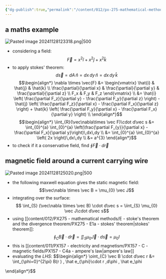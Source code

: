 ```yaml
---
{"dg-publish":true,"permalink":"/content/012/px-275-mathematical-methods/e-stoke-s-theorem-and-the-divergence-theorem/px-275-e1b-examples/","created":"2024-11-28T12:29:28.396+00:00","updated":"2024-11-28T12:56:49.077+00:00"}
---
```


## a maths example
![Pasted image 20241128123318.png|500](/img/user/pics/Pasted%20image%2020241128123318.png)
- considering a field:
$$\vec F = x^{2} \hat i + x^{2} \hat j + x^{2} \hat k$$
- to apply stokes' theorem:
$$d\vec s = dA\, \hat n = dx\, dy \, \hat n = dx\,dy \, \hat k$$
$$\begin{align*}
	\nabla \times \vec{F} &= \begin{vmatrix} \hat{i} & \hat{j} & \hat{k} \\ \frac{\partial}{\partial x} & \frac{\partial}{\partial y} & \frac{\partial}{\partial z} \\ F_x & F_y & F_z \end{vmatrix} \\
	&= \hat{i} \left( \frac{\partial F_z}{\partial y} - \frac{\partial F_y}{\partial z} \right) - \hat{j} \left( \frac{\partial F_z}{\partial x} - \frac{\partial F_x}{\partial z} \right) + \hat{k} \left( \frac{\partial F_y}{\partial x} - \frac{\partial F_x}{\partial y} \right) \\
\end{align*}$$
$$\begin{align*}
	\iint_{R}(\vec\nabla\times \vec F)\cdot d\vec s &= \int_{0}^{a} \int_{0}^{a} \left(\frac{\partial F_{y}}{\partial x}  - \frac{\partial F_x}{\partial y}\right)\,dx\,dy \\
	&= \int_{0}^{a} \int_{0}^{a} \left( 2x \right)\,dx\,dy \\
	&= a^{3}
\end{align*}$$
- to check if it a conservative field, find $\oint \vec F\cdot d\vec r$

## magnetic field around a current carrying wire
![Pasted image 20241128125020.png|500](/img/user/pics/Pasted%20image%2020241128125020.png)
- the following maxwell equation gives the static magnetic field:
$$\vec\nabla \times \vec B = \mu_{0} \vec J$$
- integrating over the surface:
$$ \int_{S} (\vec\nabla \times \vec B) \cdot d\vec s = \iint_{S} \mu_{0} \vec J\cdot d\vec s$$
- using [[content/012/PX275 - mathematical methods/E - stoke's theorem and the divergence theorem/PX275 - E1a - stokes' theorem\|stokes' theorem]]:
$$\oint_{C} \vec B \cdot d\vec r = \iint_{S} \mu_{0} \vec J \cdot d\vec s = \mu_{0}I$$
- this is [[content/011/PX157 - electricity and magnetism/PX157 - C - magnetic fields/PX157 - C4a - ampere's law\|ampere's law]]
- evaluating the $LHS:$ 
$$\begin{align*}
	\oint_{C} \vec B \cdot d\vec r &= \int_{\phi=0}^{2\pi} B(r ) \, \hat e_{\phi}\cdot r \,d\phi \, \hat e_\phi
	
\end{align*}$$